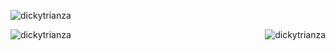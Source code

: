 <p align="left"> <img src="https://komarev.com/ghpvc/?username=dickytrianza&label=Profile%20views&color=0e75b6&style=flat" alt="dickytrianza" /> </p>

<p><img align="left" src="https://github-readme-stats.vercel.app/api/top-langs?username=dickytrianza&show_icons=true&locale=en&layout=compact" alt="dickytrianza" /></p>

<p>&nbsp;<img align="right" src="https://github-readme-stats.vercel.app/api?username=dickytrianza&show_icons=true&locale=en" alt="dickytrianza" /></p>
